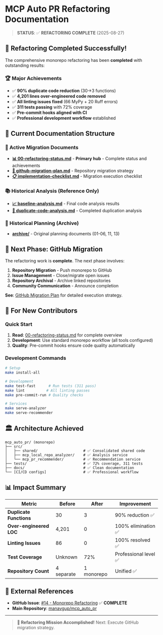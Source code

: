 # MCP Auto PR Refactoring Documentation

> **STATUS**: ✅ **REFACTORING COMPLETE** (2025-08-27)

## 🎉 **Refactoring Completed Successfully!**

The comprehensive monorepo refactoring has been **completed** with outstanding results:

### **🏆 Major Achievements**
- ✅ **90% duplicate code reduction** (30→3 functions)
- ✅ **4,201 lines over-engineered code removed**
- ✅ **All linting issues fixed** (66 MyPy + 20 Ruff errors)
- ✅ **311 tests passing** with 72% coverage
- ✅ **Pre-commit hooks aligned with CI**
- ✅ **Professional development workflow** established

## 📂 **Current Documentation Structure**

### **🔄 Active Migration Documents**
- **[📊 00-refactoring-status.md](./00-refactoring-status.md)** - **Primary hub** - Complete status and achievements
- **[🚀 github-migration-plan.md](./github-migration-plan.md)** - Repository migration strategy
- **[📋 implementation-checklist.md](./implementation-checklist.md)** - Migration execution checklist

### **📚 Historical Analysis** (Reference Only)
- **[📈 baseline-analysis.md](./baseline-analysis.md)** - Final code analysis results
- **[🔄 duplicate-code-analysis.md](./duplicate-code-analysis.md)** - Completed duplication analysis

### **📁 Historical Planning** (Archive)
- **[archive/](./archive/)** - Original planning documents (01-06, 11, 13)

## 🎯 **Next Phase: GitHub Migration**

The refactoring work is **complete**. The next phase involves:

1. **Repository Migration** - Push monorepo to GitHub
2. **Issue Management** - Close/migrate open issues
3. **Repository Archival** - Archive linked repositories
4. **Community Communication** - Announce completion

**See**: [GitHub Migration Plan](./github-migration-plan.md) for detailed execution strategy.

## 🚀 **For New Contributors**

### **Quick Start**
1. **Read**: [00-refactoring-status.md](./00-refactoring-status.md) for complete overview
2. **Development**: Use standard monorepo workflow (all tools configured)
3. **Quality**: Pre-commit hooks ensure code quality automatically

### **Development Commands**
```bash
# Setup
make install-all

# Development
make test-fast      # Run tests (311 pass)
make lint          # All linting passes
make pre-commit-run # Quality checks

# Services
make serve-analyzer
make serve-recommender
```

## 🏛️ **Architecture Achieved**

```
mcp_auto_pr/ (monorepo)
├── src/
│   ├── shared/                     # ✅ Consolidated shared code
│   ├── mcp_local_repo_analyzer/    # ✅ Analysis service
│   └── mcp_pr_recommender/         # ✅ Recommendation service
├── tests/                          # ✅ 72% coverage, 311 tests
├── docs/                           # ✅ Clean documentation
└── [CI/CD configs]                 # ✅ Professional workflow
```

## 📊 **Impact Summary**

| Metric | Before | After | Improvement |
|--------|--------|-------|-------------|
| **Duplicate Functions** | 30 | 3 | 90% reduction ✅ |
| **Over-engineered LOC** | 4,201 | 0 | 100% elimination ✅ |
| **Linting Issues** | 86 | 0 | 100% resolved ✅ |
| **Test Coverage** | Unknown | 72% | Professional level ✅ |
| **Repository Count** | 4 separate | 1 monorepo | Unified ✅ |

## 🔗 **External References**

- **GitHub Issue**: [#14 - Monorepo Refactoring](https://github.com/manavgup/mcp_auto_pr/issues/14) ✅ **COMPLETE**
- **Main Repository**: [manavgup/mcp_auto_pr](https://github.com/manavgup/mcp_auto_pr)

---

> **🎊 Refactoring Mission Accomplished!** Next: Execute GitHub migration strategy.
